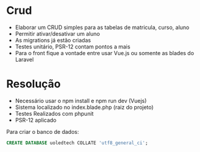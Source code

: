 # Crud

- Elaborar um CRUD simples para as tabelas de matricula, curso, aluno
- Permitir ativar/desativar um aluno
- As migrations já estão criadas
- Testes unitário, PSR-12 contam pontos a mais
- Para o front fique a vontade entre usar Vue.js ou somente as blades do Laravel



# Resolução

- Necessário usar o npm install e npm run dev (Vuejs)
- Sistema localizado no index.blade.php (raiz do projeto)
- Testes Realizados com phpunit
- PSR-12 aplicado

Para criar o banco de dados:
```sql
CREATE DATABASE uoledtech COLLATE 'utf8_general_ci';
```